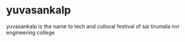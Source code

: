 # yuvasankalp
yuvasankalp is the name to tech and cultural festival of sai tirumala nvr engineering college
